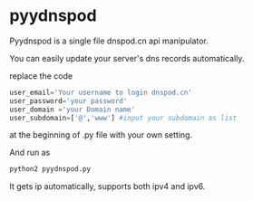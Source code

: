 # pyydnspod
Pyydnspod is a single file dnspod.cn api manipulator.

You can easily update your server's dns records automatically.

replace the code
``` python
user_email='Your username to login dnspod.cn'
user_password='your password'
user_domain ='your Domain name'
user_subdomain=['@','www'] #input your subdomain as list
```
at the beginning of .py file with your own setting.

And run as 
``` bash
python2 pyydnspod.py
```

It gets ip automatically, supports both ipv4 and ipv6.
